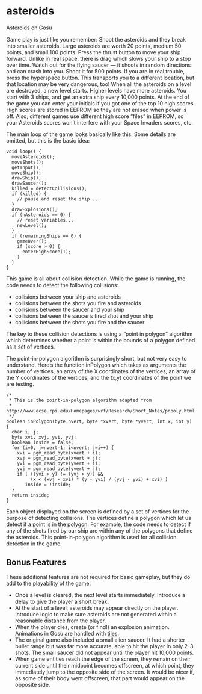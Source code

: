 # asteroids
Asteroids on Gosu

Game play is just like you remember:
Shoot the asteroids and they break into smaller asteroids. Large asteroids are worth 20 points, medium 50 points, and small 100 points.
Press the thrust button to move your ship forward. Unlike in real space, there is drag which slows your ship to a stop over time.
Watch out for the flying saucer — it shoots in random directions and can crash into you. Shoot it for 500 points.
If you are in real trouble, press the hyperspace button. This transports you to a different location, but that location may be very dangerous, too!
When all the asteroids on a level are destroyed, a new level starts. Higher levels have more asteroids.
You start with 3 ships, and get an extra ship every 10,000 points.
At the end of the game you can enter your initials if you got one of the top 10 high scores. High scores are stored in EEPROM so they are not erased when power is off. Also, different games use different high score “files” in EEPROM, so your Asteroids scores won’t interfere with your Space Invaders scores, etc.

The main loop of the game looks basically like this. Some details are omitted, but this is the basic idea:
```
void loop() {
  moveAsteroids();
  moveShots();
  getInput();
  moveShip();
  drawShip();
  drawSaucer();
  killed = detectCollisions();
  if (killed) {
    // pause and reset the ship...
  }
  drawExplosions();
  if (nAsteroids == 0) {
    // reset variables...
    newLevel();
  }
  if (remainingShips == 0) {
    gameOver();
    if (score > 0) {
      enterHighScore(1);
    }
  }
}
```

This game is all about collision detection. While the game is running, the code needs to detect the following collisions:
* collisions between your ship and asteroids
* collisions between the shots you fire and asteroids
* collisions between the saucer and your ship
* collisions between the saucer’s fired shot and your ship
* collisions between the shots you fire and the saucer

The key to these collision detections is using a “point in polygon” algorithm which determines whether a point is within the bounds of a polygon defined as a set of vertices.

The point-in-polygon algorithm is surprisingly short, but not very easy to understand. Here’s the function inPolygon which takes as arguments the number of vertices, an array of the X coordinates of the vertices, an array of the Y coordinates of the vertices, and the (x,y) coordinates of the point we are testing.
```
/*                                                                                                 
 * This is the point-in-polygon algorithm adapted from                                             
 * http://www.ecse.rpi.edu/Homepages/wrf/Research/Short_Notes/pnpoly.html                          
 */
boolean inPolygon(byte nvert, byte *xvert, byte *yvert, int x, int y) {
  char i, j;
  byte xvi, xvj, yvi, yvj;
  boolean inside = false;
  for (i=0, j=nvert-1; i<nvert; j=i++) {
    xvi = pgm_read_byte(xvert + i);
    xvj = pgm_read_byte(xvert + j);
    yvi = pgm_read_byte(yvert + i);
    yvj = pgm_read_byte(yvert + j);
    if ( ((yvi > y) != (yvj > y)) &&
         (x < (xvj - xvi) * (y - yvi) / (yvj - yvi) + xvi) )
       inside = !inside;
  }
  return inside;
}
```

Each object displayed on the screen is defined by a set of vertices for the purpose of detecting collisions. The vertices define a polygon which let us detect if a point is in the polygon. For example, the code needs to detect if any of the shots fired by our ship are within any of the polygons that define the asteroids. This point-in-polygon algorithm is used for all collision detection in the game.

## Bonus Features

These additional features are not required for basic gameplay, but they do add to the playability of the game.

* Once a level is cleared, the next level starts immediately. Introduce a delay to give the player a short break.
* At the start of a level, asteroids may appear directly on the player. Introduce logic to make sure asteroids are not generated within a reasonable distance from the player.
* When the player dies, create (or find!) an explosion animation. Animations in Gosu are handled with [tiles](https://www.libgosu.org/rdoc/Gosu/Image.html#load_tiles-class_method).
* The original game also included a small alien saucer. It had a shorter bullet range but was far more accurate, able to hit the player in only 2-3 shots. The small saucer did not appear until the player hit 10,000 points.
* When game entities reach the edge of the screen, they remain on their current side until their midpoint becomes offscreen, at which point, they immediately jump to the opposite side of the screen. It would be nicer if, as some of their body went offscreen, that part would appear on the opposite side.
